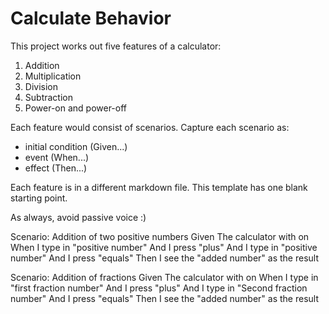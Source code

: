 # Calculate Behavior

This project works out five features of a calculator:

1. Addition
1. Multiplication
1. Division
1. Subtraction
1. Power-on and power-off

Each feature would consist of scenarios.
Capture each scenario as:

- initial condition (Given...)
- event (When...)
- effect (Then...)

Each feature is in a different markdown file.
This template has one blank starting point.

As always, avoid passive voice :)

Scenario: Addition of two positive numbers
 Given The calculator with on
 When I type in "positive number"
And I press "plus"
And I type in "positive number"
And I press "equals"
 Then I see the "added number" as the result
 
Scenario: Addition of fractions
Given The calculator with on
When I type in "first fraction number"
And I press "plus"
And I type in "Second fraction number"
And I press "equals"
 Then I see the "added number" as the result
